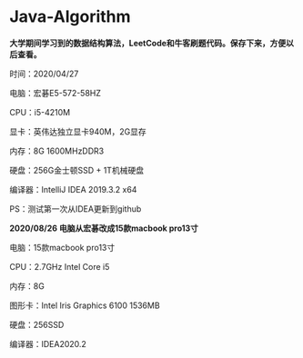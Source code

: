 # Java-Algorithm

**大学期间学习到的数据结构算法，LeetCode和牛客刷题代码。保存下来，方便以后查看。**

时间：2020/04/27

电脑：宏碁E5-572-58HZ

CPU：i5-4210M

显卡：英伟达独立显卡940M，2G显存

内存：8G 1600MHzDDR3

硬盘：256G金士顿SSD + 1T机械硬盘

编译器：IntelliJ IDEA 2019.3.2 x64

PS：测试第一次从IDEA更新到github

**2020/08/26 电脑从宏碁改成15款macbook pro13寸**

电脑：15款macbook pro13寸

CPU：2.7GHz Intel Core i5

内存：8G

图形卡：Intel Iris Graphics 6100 1536MB

硬盘：256SSD

编译器：IDEA2020.2


